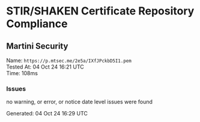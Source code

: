 # STIR/SHAKEN Certificate Repository Compliance

## Martini Security

Name: `https://p.mtsec.me/2e5a/IXfJPckbD5I1.pem`\
Tested At: 04 Oct 24 16:21 UTC\
Time: 108ms

### Issues

no warning, or error, or notice date level issues were found

Generated: 04 Oct 24 16:29 UTC
